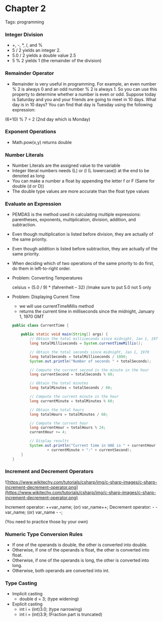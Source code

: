 # Chapter 2

Tags: programming

### Integer Division

- +, -, *, /, and %
- 5 / 2 yields an integer 2.
- 5.0 / 2 yields a double value 2.5
- 5 % 2 yields 1 (the remainder of the division)

### Remainder Operator

- Remainder is very useful in programming. For example, an even number % 2 is always 0 and an odd number % 2 is always 1. So you can use this property to determine whether a number is even or odd. Suppose today is Saturday and you and your friends are going to meet in 10 days. What day is in 10 days? You can find that day is Tuesday using the following expression:

(6+10) % 7 = 2 (2nd day which is Monday)

### **Exponent Operations**

- Math.pow(x,y) returns double

### Number Literals

- Number Literals are the assigned value to the variable
- Integer literal numbers needs (L) or (l (L lowercase)) at the end to be denoted as long
- You can make a number a float by appending the letter f or F (Same for double (d or D))
- The double type values are more accurate than the float type values

### Evaluate an Expression

- PEMDAS is the method used in calculating multiple expressions: parentheses,
  exponents, multiplication, division, addition, and subtraction.
- Even though multiplication is listed before division, they are
  actually of the same priority.
- Even though addition is listed before subtraction, they are actually
  of the same priority.
- When deciding which of two operations of the same priority to do
  first, do them in left-to-right order.
- Problem: Converting Temperatures

  celsius = (5.0 / 9) * (fahrenheit – 32) //make sure to put 5.0 not 5 only

- Problem: Displaying Current Time
    - we will use currentTimeMillis method
    - returns the current time in milliseconds since the midnight, January 1, 1970 GMT

    ```java
    public class CurrentTime {
    
        public static void main(String[] args) {
            // Obtain the total milliseconds since midnight, Jan 1, 1970
            long totalMilliseconds = System.currentTimeMillis();
    
            // Obtain the total seconds since midnight, Jan 1, 1970
            long totalSeconds = totalMilliseconds / 1000; 
            System.out.println("Number of seconds " + totalSeconds);
    
            // Compute the current second in the minute in the hour
            long currentSecond = totalSeconds % 60;
    
            // Obtain the total minutes
            long totalMinutes = totalSeconds / 60;
    
            // Compute the current minute in the hour
            long currentMinute = totalMinutes % 60;
    
            // Obtain the total hours
            long totalHours = totalMinutes / 60;
    
            // Compute the current hour
            long currentHour = totalHours % 24;
            currentHour += 4;
    
            // Display results
            System.out.println("Current time in UAE is " + currentHour + ":"
                    + currentMinute + ":" + currentSecond);
        }
    }
    ```


### Increment and Decrement Operators

![https://www.wikitechy.com/tutorials/csharp/img/c-sharp-images/c-sharp-increment-decrement-operator.png](https://www.wikitechy.com/tutorials/csharp/img/c-sharp-images/c-sharp-increment-decrement-operator.png)

Increment operator: ++var_name; (or) var_name++;
Decrement operator: - -var_name; (or) var_name - -;

(You need to practice those by your own)

### Numeric Type Conversion Rules

- If one of the operands is double, the other is converted into double.
- Otherwise, if one of the operands is float, the other is converted into float.
- Otherwise, if one of the operands is long, the other is converted into long.
- Otherwise, both operands are converted into int.

### Type Casting

- Implicit casting
    - double d = 3; (type widening)
- Explicit casting
    - int i = (int)3.0; (type narrowing)
    - int i = (int)3.9; (Fraction part is truncated)